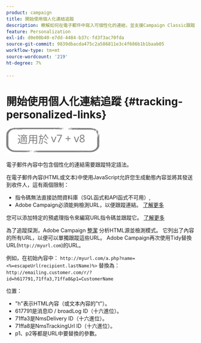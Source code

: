 ```yaml
---
product: campaign
title: 開始使用個人化連結追蹤
description: 瞭解如何在電子郵件中寫入可個性化的連結，並支援Campaign Classic跟蹤。
feature: Personalization
exl-id: d0e00b40-e7dd-4484-b37c-fd3f3ac70fda
source-git-commit: 9839dbacda475c2a586811e3c4f686b1b1baab05
workflow-type: tm+mt
source-wordcount: '219'
ht-degree: 7%

---
```


# 開始使用個人化連結追蹤 {#tracking-personalized-links}

![](../../assets/common.svg)

電子郵件內容中包含個性化的連結需要跟蹤特定語法。

在電子郵件內容(HTML或文本)中使用JavaScript允許您生成動態內容並將其發送到收件人，這有兩個限制：

* 指令碼無法直接訪問資料庫（SQL函式和API函式不可用）,
* Adobe Campaign必須能夠檢測URL，以便跟蹤連結。 [了解更多](detecting-tracking-urls.md)

您可以添加特定的預處理指令來編寫URL指令碼並跟蹤它。 [了解更多](pre-processing-instructions.md)

為了追蹤探測，Adobe Campaign [整潔](https://www.html-tidy.org/) 分析HTML源並檢測模式。 它列出了內容的所有URL，以便可以單獨跟蹤這些URL。 Adobe Campaign再次使用Tidy替換URL(`http://myurl.com`)的URL。

例如，在初始內容中： `http://myurl.com/a.php?name=<%=escapeUrl(recipient.lastName)%>` 替換為： `http://emailing.customer.com/r/?id=h617791,71ffa3,71ffa8&p1=CustomerName`

位置：

* &quot;h&quot;表示HTML內容（或文本內容的&quot;t&quot;）。
* 617791是消息ID / broadLog ID（十六進位）。
* 71ffa3是NmsDelivery ID（十六進位）。
* 71ffa8是NmsTrackingUrl ID（十六進位）。
* p1、p2等都是URL中要替換的參數。
